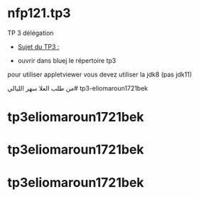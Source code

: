 # nfp121.tp3
TP 3 délégation

* [Sujet du TP3 :](tp3/tp3.html)

* ouvrir dans bluej le répertoire tp3

pour utiliser appletviewer vous devez utiliser la jdk8 (pas jdk11)


من طلب العلا سهر الليالي# tp3-eliomaroun1721bek
# tp3eliomaroun1721bek
# tp3eliomaroun1721bek
# tp3eliomaroun1721bek
